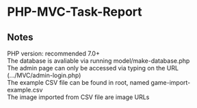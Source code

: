 # PHP-MVC-Task-Report
## Notes  
PHP version: recommended 7.0+  
The database is avaliable via running model/make-database.php  
The admin page can only be accessed via typing on the URL (.../MVC/admin-login.php)  
The example CSV file can be found in root, named game-import-example.csv  
The image imported from CSV file are image URLs  
